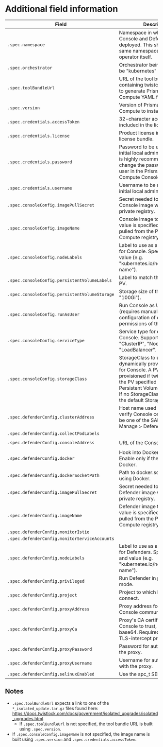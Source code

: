 # Additional field information

| Field | Description | Required? | Default value |
| --- | --- | --- | --- |
| `.spec.namespace` | Namespace in which the Console and Defenders will be deployed. This should be the same namespace as the operator itself. | Yes | `twistlock` |
| `.spec.orchestrator` | Orchestrator being used. Must be "kubernetes" or "openshift". | Yes | `openshift` |
| `.spec.toolBundleUrl` | URL of the tool bundle containing twistcli, the tool used to generate Prisma Cloud Compute YAML files. |  |  |
| `.spec.version` | Version of Prisma Cloud Compute to install. | Yes | `21_04_439` |
| `.spec.credentials.accessToken` | 32-character access token included in the license bundle. | Yes | `access_token` |
| `.spec.credentials.license` | Product license included in the license bundle. | Yes | `license` |
| `.spec.credentials.password` | Password to be used for the initial local administrator user. It is highly recommended that you change the password for this user in the Prisma Cloud Compute Console after install. | Yes | `change_me_after_install` |
| `.spec.credentials.username` | Username to be used for the initial local administrator user. | Yes | `admin` |
| `.spec.consoleConfig.imagePullSecret` | Secret needed to pull the Console image when using a private registry. |  |  |
| `.spec.consoleConfig.imageName` | Console image to deploy. If no value is specified, the image is pulled from the Prisma Cloud Compute registry. |  |  |
| `.spec.consoleConfig.nodeLabels` | Label to use as a nodeSelector for Console. Specify a label and value (e.g. "kubernetes.io/hostname=node-name"). |  |  |
| `.spec.consoleConfig.persistentVolumeLabels` | Label to match the PVC to the PV. |  |  |
| `.spec.consoleConfig.persistentVolumeStorage` | Storage size of the PV (default "100Gi"). |  |  |
| `.spec.consoleConfig.runAsUser` | Run Console as UID 2674 (requires manual pre-configuration of ownership and permissions of the PV). |  |  |
| `.spec.consoleConfig.serviceType` | Service type for exposing Console. Supported values are "ClusterIP", "NodePort", and "LoadBalancer". |  | `ClusterIP` |
| `.spec.consoleConfig.storageClass` | StorageClass to use when dynamically provisioning a PV for Console. A PV is dynamically provisioned if twistcli cannot find the PV specified with the Persistent Volume Label option. If no StorageClass is specified, the default StorageClass is used. |  |  |
| `.spec.defenderConfig.clusterAddress` | Host name used by Defender to verify Console certificate. Must be one of the SANs listed at Manage > Defenders > Names. | Yes | `twistlock-console.example.com` |
| `.spec.defenderConfig.collectPodLabels` |  | `false` |
| `.spec.defenderConfig.consoleAddress` | URL of the Console. | Yes | `https://twistlock-console.example.com:8083` |
| `.spec.defenderConfig.docker` | Hook into Docker runtime. Enable only if the cluster is using Docker. |  | `false` |
| `.spec.defenderConfig.dockerSocketPath` | Path to docker.sock. Ignore if not using Docker. |  |  |
| `.spec.defenderConfig.imagePullSecret` | Secret needed to pull the Defender image when using a private registry. |  |  |
| `.spec.defenderConfig.imageName` | Defender image to deploy. If no value is specified, the image is pulled from the Prisma Cloud Compute registry. |  |  |
| `.spec.defenderConfig.monitorIstio` |  | `false` |
| `.spec.defenderConfig.monitorServiceAccounts` |  | `true` |
| `.spec.defenderConfig.nodeLabels` | Label to use as a nodeSelector for Defenders. Specify a label and value (e.g. "kubernetes.io/hostname=node-name"). |  |  |
| `.spec.defenderConfig.privileged` | Run Defender in privileged mode. |  | `false` |
| `.spec.defenderConfig.project` | Project to which Defenders will connect. |  |  |
| `.spec.defenderConfig.proxyAddress` | Proxy address for Defender-to-Console communication. |  |  |
| `.spec.defenderConfig.proxyCa` | Proxy's CA certificate for Console to trust, encoded in base64. Required when using TLS-intercept proxies. |  |  |
| `.spec.defenderConfig.proxyPassword` | Password for authenticating with the proxy. |  |  |
| `.spec.defenderConfig.proxyUsername` | Username for authenticating with the proxy. |  |  |
| `.spec.defenderConfig.selinuxEnabled` | Use the spc_t SELinux type. |  | `false` |

## Notes

- `.spec.toolBundleUrl` expects a link to one of the `*_isolated_update.tar.gz` files found here: https://docs.twistlock.com/docs/government/isolated_upgrades/isolated_upgrades.html.
  - If `.spec.toolBundleUrl` is not specified, the tool bundle URL is built using `.spec.version`.
- If `.spec.consoleConfig.imageName` is not specified, the image name is built using `.spec.version` and `.spec.credentials.accessToken`.
